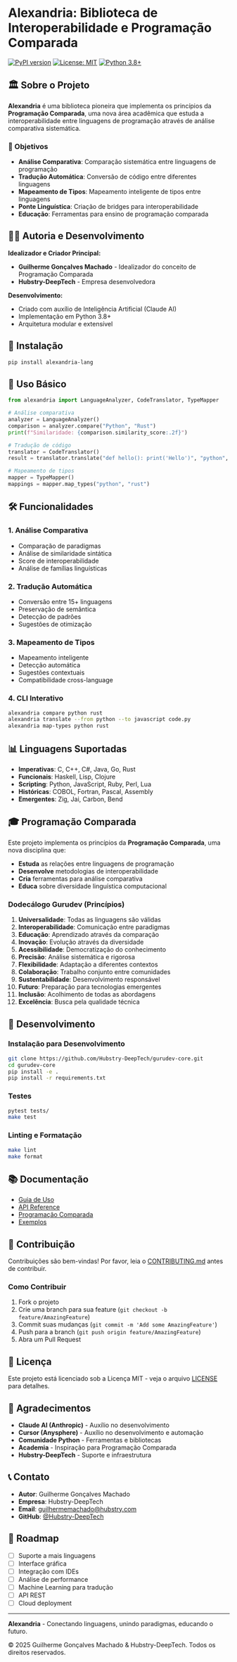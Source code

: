 # Alexandria: Biblioteca de Interoperabilidade e Programação Comparada

[![PyPI version](https://badge.fury.io/py/alexandria-lang.svg)](https://badge.fury.io/py/alexandria-lang)
[![License: MIT](https://img.shields.io/badge/License-MIT-yellow.svg)](https://opensource.org/licenses/MIT)
[![Python 3.8+](https://img.shields.io/badge/python-3.8+-blue.svg)](https://www.python.org/downloads/)

## 🏛️ Sobre o Projeto

**Alexandria** é uma biblioteca pioneira que implementa os princípios da **Programação Comparada**, uma nova área acadêmica que estuda a interoperabilidade entre linguagens de programação através de análise comparativa sistemática.

### 🎯 Objetivos

- **Análise Comparativa**: Comparação sistemática entre linguagens de programação
- **Tradução Automática**: Conversão de código entre diferentes linguagens
- **Mapeamento de Tipos**: Mapeamento inteligente de tipos entre linguagens
- **Ponte Linguística**: Criação de bridges para interoperabilidade
- **Educação**: Ferramentas para ensino de programação comparada

## 👨‍💻 Autoria e Desenvolvimento

**Idealizador e Criador Principal:**
- **Guilherme Gonçalves Machado** - Idealizador do conceito de Programação Comparada
- **Hubstry-DeepTech** - Empresa desenvolvedora

**Desenvolvimento:**
- Criado com auxílio de Inteligência Artificial (Claude AI)
- Implementação em Python 3.8+
- Arquitetura modular e extensível

## 🚀 Instalação

```bash
pip install alexandria-lang
```

## 📖 Uso Básico

```python
from alexandria import LanguageAnalyzer, CodeTranslator, TypeMapper

# Análise comparativa
analyzer = LanguageAnalyzer()
comparison = analyzer.compare("Python", "Rust")
print(f"Similaridade: {comparison.similarity_score:.2f}")

# Tradução de código
translator = CodeTranslator()
result = translator.translate("def hello(): print('Hello')", "python", "javascript")

# Mapeamento de tipos
mapper = TypeMapper()
mappings = mapper.map_types("python", "rust")
```

## 🛠️ Funcionalidades

### 1. Análise Comparativa
- Comparação de paradigmas
- Análise de similaridade sintática
- Score de interoperabilidade
- Análise de famílias linguísticas

### 2. Tradução Automática
- Conversão entre 15+ linguagens
- Preservação de semântica
- Detecção de padrões
- Sugestões de otimização

### 3. Mapeamento de Tipos
- Mapeamento inteligente
- Detecção automática
- Sugestões contextuais
- Compatibilidade cross-language

### 4. CLI Interativo
```bash
alexandria compare python rust
alexandria translate --from python --to javascript code.py
alexandria map-types python rust
```

## 📊 Linguagens Suportadas

- **Imperativas**: C, C++, C#, Java, Go, Rust
- **Funcionais**: Haskell, Lisp, Clojure
- **Scripting**: Python, JavaScript, Ruby, Perl, Lua
- **Históricas**: COBOL, Fortran, Pascal, Assembly
- **Emergentes**: Zig, Jai, Carbon, Bend

## 🎓 Programação Comparada

Este projeto implementa os princípios da **Programação Comparada**, uma nova disciplina que:

- **Estuda** as relações entre linguagens de programação
- **Desenvolve** metodologias de interoperabilidade
- **Cria** ferramentas para análise comparativa
- **Educa** sobre diversidade linguística computacional

### Dodecálogo Gurudev (Princípios)

1. **Universalidade**: Todas as linguagens são válidas
2. **Interoperabilidade**: Comunicação entre paradigmas
3. **Educação**: Aprendizado através da comparação
4. **Inovação**: Evolução através da diversidade
5. **Acessibilidade**: Democratização do conhecimento
6. **Precisão**: Análise sistemática e rigorosa
7. **Flexibilidade**: Adaptação a diferentes contextos
8. **Colaboração**: Trabalho conjunto entre comunidades
9. **Sustentabilidade**: Desenvolvimento responsável
10. **Futuro**: Preparação para tecnologias emergentes
11. **Inclusão**: Acolhimento de todas as abordagens
12. **Excelência**: Busca pela qualidade técnica

## 🔧 Desenvolvimento

### Instalação para Desenvolvimento

```bash
git clone https://github.com/Hubstry-DeepTech/gurudev-core.git
cd gurudev-core
pip install -e .
pip install -r requirements.txt
```

### Testes

```bash
pytest tests/
make test
```

### Linting e Formatação

```bash
make lint
make format
```

## 📚 Documentação

- [Guia de Uso](docs/usage.md)
- [API Reference](docs/api.md)
- [Programação Comparada](research/programacao_comparada.md)
- [Exemplos](examples/)

## 🤝 Contribuição

Contribuições são bem-vindas! Por favor, leia o [CONTRIBUTING.md](CONTRIBUTING.md) antes de contribuir.

### Como Contribuir

1. Fork o projeto
2. Crie uma branch para sua feature (`git checkout -b feature/AmazingFeature`)
3. Commit suas mudanças (`git commit -m 'Add some AmazingFeature'`)
4. Push para a branch (`git push origin feature/AmazingFeature`)
5. Abra um Pull Request

## 📄 Licença

Este projeto está licenciado sob a Licença MIT - veja o arquivo [LICENSE](LICENSE) para detalhes.

## 🙏 Agradecimentos

- **Claude AI (Anthropic)** - Auxílio no desenvolvimento
- **Cursor (Anysphere)** - Auxílio no desenvolvimento e automação
- **Comunidade Python** - Ferramentas e bibliotecas
- **Academia** - Inspiração para Programação Comparada
- **Hubstry-DeepTech** - Suporte e infraestrutura

## 📞 Contato

- **Autor**: Guilherme Gonçalves Machado
- **Empresa**: Hubstry-DeepTech
- **Email**: guilhermemachado@hubstry.com
- **GitHub**: [@Hubstry-DeepTech](https://github.com/Hubstry-DeepTech)

## 🌟 Roadmap

- [ ] Suporte a mais linguagens
- [ ] Interface gráfica
- [ ] Integração com IDEs
- [ ] Análise de performance
- [ ] Machine Learning para tradução
- [ ] API REST
- [ ] Cloud deployment

---

**Alexandria** - Conectando linguagens, unindo paradigmas, educando o futuro.

© 2025 Guilherme Gonçalves Machado & Hubstry-DeepTech. Todos os direitos reservados. 